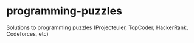 # programming-puzzles
Solutions to programming puzzles (Projecteuler, TopCoder, HackerRank, Codeforces, etc)
